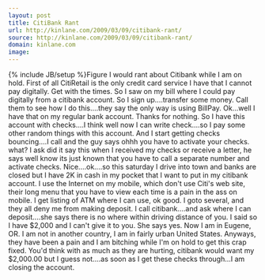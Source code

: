 ```yaml
---
layout: post
title: CitiBank Rant
url: http://kinlane.com/2009/03/09/citibank-rant/
source: http://kinlane.com/2009/03/09/citibank-rant/
domain: kinlane.com
image: 
---
```

{% include JB/setup %}Figure I would rant about Citibank while I am on hold. First of all CitiRetail is the only credit card service I have that I cannot pay digitally. Get with the times. So I saw on my bill where I could pay digitally from a citibank account. So I sign up....transfer some money. Call them to see how I do this....they say the only way is using BillPay. Ok...well I have that on my regular bank account. Thanks for nothing. So I have this account with checks....I think well now I can write check....so I pay some other random things with this account. And I start getting checks bouncing....I call and the guy says ohhh you have to activate your checks. what? I ask did it say this when I received my checks or receive a letter, he says well know its just known that you have to call a separate number and activate checks. Nice....ok....so this saturday I drive into town and banks are closed but I have 2K in cash in my pocket that I want to put in my citibank account. I use the Internet on my mobile, which don't use Citi's web site, their long menu that you have to view each time is a pain in the ass on mobile. I get listing of ATM where I can use, ok good. I goto several, and they all deny me from making deposit. I call citibank....and ask where I can deposit....she says there is no where within driving distance of you. I said so I have $2,000 and I can't give it to you. She says yes. Now I am in Eugene, OR. I am not in another country, I am in fairly urban United States. Anyways, they have been a pain and I am bitching while I'm on hold to get this crap fixed. You'd think with as much as they are hurting, citibank would want my $2,000.00 but I guess not....as soon as I get these checks through...I am closing the account.